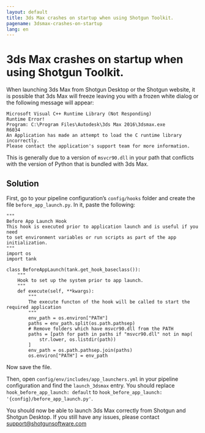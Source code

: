 ```yaml
---
layout: default
title: 3ds Max crashes on startup when using Shotgun Toolkit.
pagename: 3dsmax-crashes-on-startup
lang: en
---
```


# 3ds Max crashes on startup when using Shotgun Toolkit.

When launching 3ds Max from Shotgun Desktop or the Shotgun website, it is possible that 3ds Max will freeze leaving you with a frozen white dialog or the following message will appear:

    Microsoft Visual C++ Runtime Library (Not Responding)
    Runtime Error!
    Program: C:\Program Files\Autodesk\3ds Max 2016\3dsmax.exe
    R6034
    An Application has made an attempt to load the C runtime library incorrectly.
    Please contact the application's support team for more information.

This is generally due to a version of `msvcr90.dll` in your path that conflicts with the version of Python that is bundled with 3ds Max. 

## Solution

First, go to your pipeline configuration’s `config/hooks` folder and create the file `before_app_launch.py`. In it, paste the following:

    """
    Before App Launch Hook
    This hook is executed prior to application launch and is useful if you need
    to set environment variables or run scripts as part of the app initialization.
    """
    import os
    import tank

    class BeforeAppLaunch(tank.get_hook_baseclass()):
        """
        Hook to set up the system prior to app launch.
        """
        def execute(self, **kwargs):
            """
            The execute functon of the hook will be called to start the required application
            """
            env_path = os.environ["PATH"]
            paths = env_path.split(os.path.pathsep)
            # Remove folders which have msvcr90.dll from the PATH
            paths = [path for path in paths if "msvcr90.dll" not in map(
                str.lower, os.listdir(path))
            ]
            env_path = os.path.pathsep.join(paths)
            os.environ["PATH"] = env_path

Now save the file.

Then, open `config/env/includes/app_launchers.yml` in your pipeline configuration and find the `launch_3dsmax` entry. You should replace `hook_before_app_launch: default` to `hook_before_app_launch: '{config}/before_app_launch.py'`.

You should now be able to launch 3ds Max correctly from Shotgun and Shotgun Desktop. If you still have any issues, please contact support@shotgunsoftware.com
